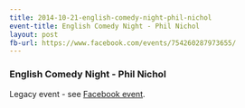 ```yaml
---
title: 2014-10-21-english-comedy-night-phil-nichol
event-title: English Comedy Night - Phil Nichol
layout: post
fb-url: https://www.facebook.com/events/754260287973655/
---
```

<h3>English Comedy Night - Phil Nichol</h3>
Legacy event - see <a href="https://www.facebook.com/events/754260287973655/">Facebook event</a>.